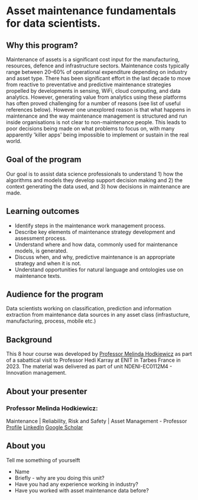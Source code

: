 # Asset maintenance fundamentals for data scientists.

## Why this program? 

Maintenance of assets is a significant cost input for the manufacturing, resources, defence and infrastructure sectors. Maintenance costs typically range between 20–60\% of operational expenditure depending on industry and asset type. There has been significant effort in the last decade to move from reactive to preventative and predictive maintenance strategies propelled by developments in sensing, WiFi, cloud computing, and data analytics. However, generating value from analytics using these platforms has often proved challenging for a number of reasons (see list of useful references below). However one unexplored reason is that what happens in maintenance and the way maintenance management is structured and run inside organisations is not clear to non-maintenance people. This leads to poor decisions being made on what problems to focus on, with many apparently 'killer apps' being impossible to implement or sustain in the real world. 

## Goal of the program

Our goal is to assist data science professionals to understand 1) how the algorithms and models they develop support decision making and 2) the context generating the data used, and 3) how decisions in maintenance are made.

## Learning outcomes

* Identify steps in the maintenance work management process. 
* Describe key elements of maintenance strategy development and assessment process.
* Understand where and how data, commonly used for maintenance models, is generated. 
* Discuss when, and why, predictive maintenance is an appropriate strategy and when it is not.
* Understand opportunities for natural language and ontologies use on maintenance texts.

## Audience for the program

Data scientists working on classification, prediction and information extraction from maintenance data sources in any asset class (infrastucture, manufacturing, process, mobile etc.) 

## Background

This 8 hour course was developed by [Professor Melinda Hodkiewicz](https://research-repository.uwa.edu.au/en/persons/melinda-hodkiewicz) as part of a sabattical visit to Professor Hedi Karray at ENIT in Tarbes France in 2023. The material was delivered as part of unit NDENI-EC0112M4 - Innovation management. 

## About your presenter

### Professor Melinda Hodkiewicz: 

Maintenance | Reliability, Risk and Safety | Asset Management - Professor
[Profile](https://research-repository.uwa.edu.au/en/persons/melinda-hodkiewicz)
[LinkedIn](https://www.linkedin.com/in/melinda-hodkiewicz-b6bbba7/)
[Google Scholar](https://scholar.google.com/citations?hl=en&user=1JGboosAAAAJ)

## About you

Tell me something of yourselft
* Name
* Briefly - why are you doing this unit?
* Have you had any experience working in industry?
* Have you worked with asset maintenance data before?

